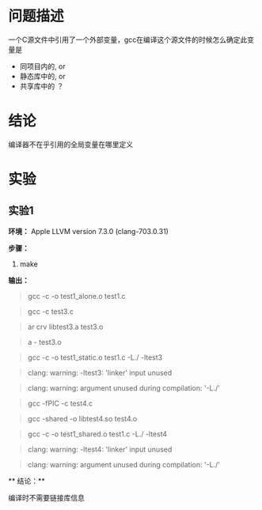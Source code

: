 # 问题描述

一个C源文件中引用了一个外部变量，gcc在编译这个源文件的时候怎么确定此变量是
* 同项目内的, or
* 静态库中的, or
* 共享库中的 ？

# 结论

编译器不在乎引用的全局变量在哪里定义

# 实验

## 实验1

**环境：** Apple LLVM version 7.3.0 (clang-703.0.31)

**步骤：**

1. make

**输出：**

> gcc -c -o test1_alone.o test1.c

> gcc -c test3.c

> ar crv libtest3.a test3.o

> a - test3.o

> gcc -c -o test1_static.o test1.c -L./ -ltest3

> clang: warning: -ltest3: 'linker' input unused

> clang: warning: argument unused during compilation: '-L./'

> gcc -fPIC -c test4.c

> gcc -shared -o libtest4.so test4.o

> gcc -c -o test1_shared.o test1.c -L./ -ltest4

> clang: warning: -ltest4: 'linker' input unused

> clang: warning: argument unused during compilation: '-L./'

** 结论：**

编译时不需要链接库信息
